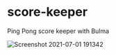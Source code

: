 # score-keeper
Ping Pong score keeper with Bulma

![Screenshot 2021-07-01 191342](https://user-images.githubusercontent.com/64985648/124195331-9c7d1e00-daa0-11eb-9c5d-171efc1dd199.png)

